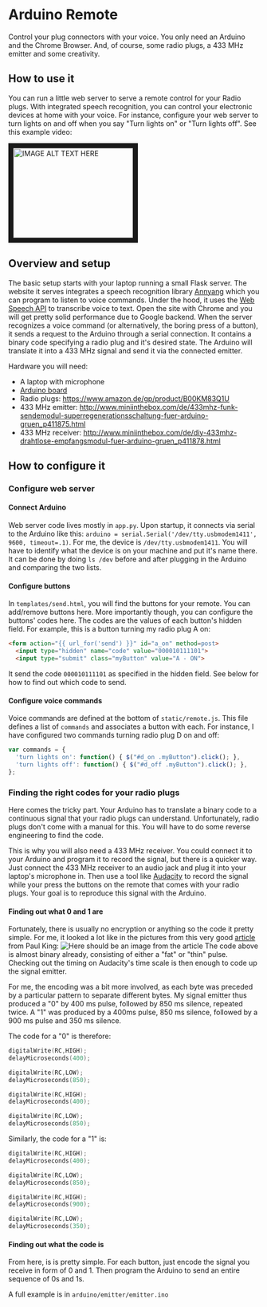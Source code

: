# Arduino Remote

Control your plug connectors with your voice.
You only need an Arduino and the Chrome Browser.
And, of course, some radio plugs, a 433 MHz emitter and some creativity.

## How to use it

You can run a little web server to serve a remote control for your Radio plugs.
With integrated speech recognition, you can control your electronic devices at home with your voice.
For instance, configure your web server to turn lights on and off when you say "Turn lights on" or "Turn lights off". See this example video:

<a href="http://www.youtube.com/watch?feature=player_embedded&v=Bc53nK9u0qA" target="_blank"><img src="http://img.youtube.com/vi/Bc53nK9u0qA/0.jpg"
alt="IMAGE ALT TEXT HERE" width="240" height="180" border="10" /></a>

## Overview and setup

The basic setup starts with your laptop running a small Flask server.
The website it serves integrates a speech recognition library [Annyang](https://github.com/TalAter/annyang) which you can program to listen to voice commands.
Under the hood, it uses the [Web Speech API](https://dvcs.w3.org/hg/speech-api/raw-file/tip/speechapi.html) to transcribe voice to text.
Open the site with Chrome and you will get pretty solid performance due to Google backend.
When the server recognizes a voice command (or alternatively, the boring press of a button), it sends a request to the Arduino through a serial connection.
It contains a binary code specifying a radio plug and it's desired state.
The Arduino will translate it into a 433 MHz signal and send it via the connected emitter.

Hardware you will need:
- A laptop with microphone
- [Arduino board](https://www.arduino.cc/)
- Radio plugs: https://www.amazon.de/gp/product/B00KM83Q1U
- 433 MHz emitter: http://www.miniinthebox.com/de/433mhz-funk-sendemodul-superregenerationsschaltung-fuer-arduino-gruen_p411875.html
- 433 MHz receiver: http://www.miniinthebox.com/de/diy-433mhz-drahtlose-empfangsmodul-fuer-arduino-gruen_p411878.html

## How to configure it

### Configure web server

#### Connect Arduino

Web server code lives mostly in `app.py`.
Upon startup, it connects via serial to the Arduino like this: `arduino = serial.Serial('/dev/tty.usbmodem1411', 9600, timeout=.1)`.
For me, the device is `/dev/tty.usbmodem1411`.
You will have to identify what the device is on your machine and put it's name there.
It can be done by doing `ls /dev` before and after plugging in the Arduino and comparing the two lists.

#### Configure buttons

In `templates/send.html`, you will find the buttons for your remote.
You can add/remove buttons here.
More importantly though, you can configure the buttons' codes here.
The codes are the values of each button's hidden field.
For example, this is a button turning my radio plug A on:
```html
<form action="{{ url_for('send') }}" id="a_on" method=post>
  <input type="hidden" name="code" value="000010111101">
  <input type="submit" class="myButton" value="A - ON">
```
It send the code `000010111101` as specified in the hidden field.
See below for how to find out which code to send.

#### Configure voice commands

Voice commands are defined at the bottom of `static/remote.js`.
This file defines a list of `commands` and associates a button with each.
For instance, I have configured two commands turning radio plug D on and off:
```javascript
var commands = {
  'turn lights on': function() { $("#d_on .myButton").click(); },
  'turn lights off': function() { $("#d_off .myButton").click(); },
};
```

### Finding the right codes for your radio plugs

Here comes the tricky part.
Your Arduino has to translate a binary code to a continuous signal that your radio plugs can understand.
Unfortunately, radio plugs don't come with a manual for this.
You will have to do some reverse engineering to find the code.

This is why you will also need a 433 MHz receiver.
You could connect it to your Arduino and program it to record the signal, but there is a quicker way.
Just connect the 433 MHz receiver to an audio jack and plug it into your laptop's microphone in.
Then use a tool like [Audacity](http://www.audacityteam.org/) to record the signal while your press the buttons on the remote that comes with your radio plugs.
Your goal is to reproduce this signal with the Arduino.

#### Finding out what 0 and 1 are

Fortunately, there is usually no encryption or anything so the code it pretty simple.
For me, it looked a lot like in the pictures from this very good [article](http://www.nrocy.com/2014/08/02/mimicking-rf-remote-light-signals-with-arduino/) from Paul King:
![Here should be an image from the article](http://www.nrocy.com/images/signal-pwm.png)
The code above is almost binary already, consisting of either a "fat" or "thin" pulse.
Checking out the timing on Audacity's time scale is then enough to code up the signal emitter.

For me, the encoding was a bit more involved, as each byte was preceded by a particular pattern to separate different bytes. My signal emitter thus produced a "0" by 400 ms pulse, followed by 850 ms silence, repeated twice. A "1" was produced by a 400ms pulse, 850 ms silence, followed by a 900 ms pulse and 350 ms silence.

The code for a "0" is therefore:
```c
digitalWrite(RC,HIGH);
delayMicroseconds(400);

digitalWrite(RC,LOW);
delayMicroseconds(850);

digitalWrite(RC,HIGH);
delayMicroseconds(400);

digitalWrite(RC,LOW);
delayMicroseconds(850);
```

Similarly, the code for a "1" is:
```c
digitalWrite(RC,HIGH);
delayMicroseconds(400);

digitalWrite(RC,LOW);
delayMicroseconds(850);

digitalWrite(RC,HIGH);
delayMicroseconds(900);

digitalWrite(RC,LOW);
delayMicroseconds(350);
```


#### Finding out what the code is

From here, is is pretty simple.
For each button, just encode the signal you receive in form of 0 and 1.
Then program the Arduino to send an entire sequence of 0s and 1s.

A full example is in `arduino/emitter/emitter.ino`
